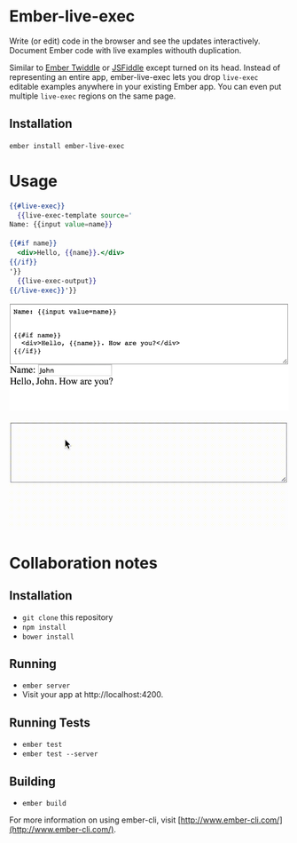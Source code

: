 # Ember-live-exec

Write (or edit) code in the browser and see the updates interactively. Document Ember code with live examples withouth duplication.

Similar to [Ember Twiddle](http://ember-twiddle.com/) or [JSFiddle](https://jsfiddle.net/) except turned on its head. Instead of representing an entire app, ember-live-exec lets you drop `live-exec` editable examples anywhere in your existing Ember app. You can even put multiple `live-exec` regions on the same page.

## Installation

`ember install ember-live-exec`

# Usage

```hbs
{{#live-exec}}
  {{live-exec-template source='
Name: {{input value=name}}

{{#if name}}
  <div>Hello, {{name}}.</div>
{{/if}}
'}}
  {{live-exec-output}}
{{/live-exec}}'}}
```

![Screenshot](/docs/demo.png)

![Screencapture](/docs/demo.gif)

# Collaboration notes

## Installation

* `git clone` this repository
* `npm install`
* `bower install`

## Running

* `ember server`
* Visit your app at http://localhost:4200.

## Running Tests

* `ember test`
* `ember test --server`

## Building

* `ember build`

For more information on using ember-cli, visit [http://www.ember-cli.com/](http://www.ember-cli.com/).

